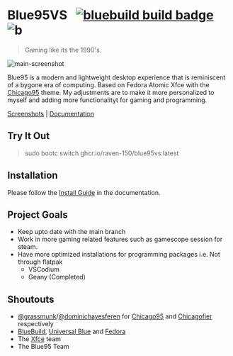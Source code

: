 # Blue95VS &nbsp; [![bluebuild build badge](https://github.com/ledif/blue95/actions/workflows/build.yml/badge.svg)](https://github.com/ledif/blue95/actions/workflows/build.yml) ![b](https://img.shields.io/badge/dynamic/json?url=https%3A%2F%2Fgithub.com%2Fipitio%2Fbackage%2Fraw%2Findex%2Fwinblues%2Fblue95%2Fblue95.json&query=%24.downloads&label=total%20pulls)


> Gaming like its the 1990's.

![main-screenshot](https://blue95.neocities.org/screenshot-winamp.png)

Blue95 is a modern and lightweight desktop experience that is reminiscent of a bygone era of computing.
Based on Fedora Atomic Xfce with the [Chicago95](https://github.com/grassmunk/Chicago95) theme. My adjustments are to make it more personalized to myself and adding more functionalityt for gaming and programming.

[Screenshots](./SCREENSHOTS.md) | [Documentation](https://blues.win/95/docs)


## Try It Out
> sudo bootc switch ghcr.io/raven-150/blue95vs:latest

## Installation

Please follow the [Install Guide](https://blues.win/95/docs/install) in the documentation.

## Project Goals

- Keep upto date with the main branch
- Work in more gaming related features such as gamescope session for steam.
- Have more optimized installations for programming packages i.e. Not through flatpak
    - VSCodium 
    - Geany (Completed)

## Shoutouts
- [@grassmunk](https://github.com/grassmunk)/[@dominichayesferen](https://github.com/dominichayesferen) for [Chicago95](https://github.com/grassmunk/Chicago95) and [Chicagofier](https://github.com/dominichayesferen/Chicagofier) respectively
- [BlueBuild](https://github.com/blue-build), [Universal Blue](https://github.com/ublue-os) and [Fedora](https://fedoraproject.org)
- The [Xfce](https://www.xfce.org/) team
- The Blue95 Team
 
